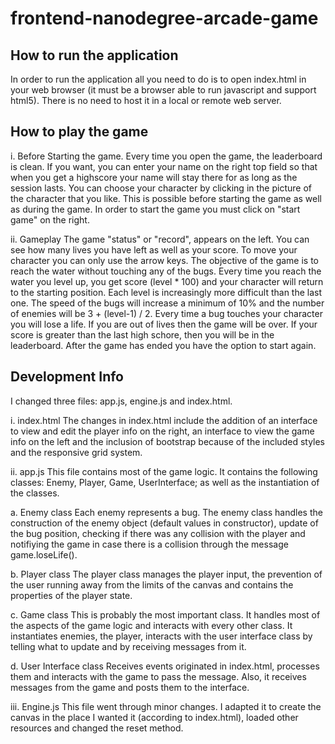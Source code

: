 frontend-nanodegree-arcade-game
===============================

How to run the application
--------------------------
In order to run the application all you need to do is to open index.html in your web browser (it must be a browser able to run javascript and support html5).
There is no need to host it in a local or remote web server.

How to play the game
--------------------
i. Before Starting the game.
Every time you open the game, the leaderboard is clean. If you want, you can enter your name on the right top field so that when you get a highscore your name will stay there for as long as the session lasts.
You can choose your character by clicking in the picture of the character that you like. This is possible before starting the game as well as during the game.
In order to start the game you must click on "start game" on the right.

ii. Gameplay
The game "status" or "record", appears on the left. You can see how many lives you have left as well as your score.
To move your character you can only use the arrow keys. 
The objective of the game is to reach the water without touching any of the bugs. Every time you reach the water you level up, you get score (level * 100) and your character will return to the starting position.
Each level is increasingly more difficult than the last one. The speed of the bugs will increase a minimum of 10% and the number of enemies will be 3 + (level-1) / 2.
Every time a bug touches your character you will lose a life. If you are out of lives then the game will be over. If your score is greater than the last high schore, then you will be in the leaderboard. After the game has ended you have the option to start again.

Development Info
----------------
I changed three files: app.js, engine.js and index.html.

i. index.html
The changes in index.html include the addition of an interface to view and edit the player info on the right, an interface to view the game info on the left and the inclusion of bootstrap because of the included styles and the responsive grid system.

ii. app.js
This file contains most of the game logic. It contains the following classes: Enemy, Player, Game, UserInterface; as well as the instantiation of the classes.

a. Enemy class
Each enemy represents a bug. The enemy class handles the construction of the enemy object (default values in constructor), update of the bug position, checking if there was any collision with the player and notifiying the game in case there is a collision through the message game.loseLife().

b. Player class
The player class manages the player input, the prevention of the user running away from the limits of the canvas and contains the properties of the player state.

c. Game class
This is probably the most important class. It handles most of the aspects of the game logic and interacts with every other class. It instantiates enemies, the player, interacts with the user interface class by telling what to update and by receiving messages from it.

d. User Interface class
Receives events originated in index.html, processes them and interacts with the game to pass the message. Also, it receives messages from the game and posts them to the interface.


iii. Engine.js
This file went through minor changes. I adapted it to create the canvas in the place I wanted it (according to index.html), loaded other resources and changed the reset method.
